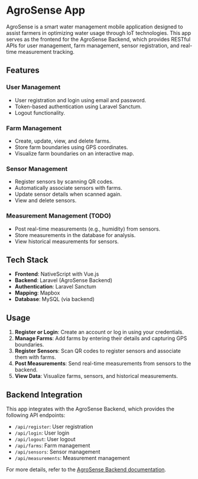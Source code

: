 # AgroSense App

AgroSense is a smart water management mobile application designed to assist farmers in optimizing water usage through IoT technologies. This app serves as the frontend for the AgroSense Backend, which provides RESTful APIs for user management, farm management, sensor registration, and real-time measurement tracking.

## Features

### User Management
- User registration and login using email and password.
- Token-based authentication using Laravel Sanctum.
- Logout functionality.

### Farm Management
- Create, update, view, and delete farms.
- Store farm boundaries using GPS coordinates.
- Visualize farm boundaries on an interactive map.

### Sensor Management
- Register sensors by scanning QR codes.
- Automatically associate sensors with farms.
- Update sensor details when scanned again.
- View and delete sensors.

### Measurement Management (TODO)
- Post real-time measurements (e.g., humidity) from sensors.
- Store measurements in the database for analysis.
- View historical measurements for sensors.

## Tech Stack

- **Frontend**: NativeScript with Vue.js
- **Backend**: Laravel (AgroSense Backend)
- **Authentication**: Laravel Sanctum
- **Mapping**: Mapbox
- **Database**: MySQL (via backend)

<!-- ## Installation

### Prerequisites
- Node.js (v16 or higher)
- NativeScript CLI
- Access to the AgroSense Backend API
- Android Studio or Xcode (for Android/iOS development)

### Steps
1. Clone the repository:
   ```bash
   git clone https://github.com/your-repo/agrosenseApp.git
   cd agrosenseApp
   ```

2. Install dependencies:
   ```bash
   npm install
   ```

3. Set up the NativeScript environment:
   Follow the [NativeScript environment setup guide](https://docs.nativescript.org/environment-setup).

4. Create a `.env` file in the root directory and configure the following:
   ```env
   VUE_APP_BASE_URL=http://your-backend-url/api
   ```

5. Run the app on an emulator or device:
   - For Android:
     ```bash
     ns run android
     ```
   - For iOS:
     ```bash
     ns run ios
     ```

6. (Optional) Build the app for production:
   - For Android:
     ```bash
     ns build android --release
     ```
   - For iOS:
     ```bash
     ns build ios --release
     ``` -->

## Usage

1. **Register or Login**: Create an account or log in using your credentials.
2. **Manage Farms**: Add farms by entering their details and capturing GPS boundaries.
3. **Register Sensors**: Scan QR codes to register sensors and associate them with farms.
4. **Post Measurements**: Send real-time measurements from sensors to the backend.
5. **View Data**: Visualize farms, sensors, and historical measurements.

## Backend Integration

This app integrates with the AgroSense Backend, which provides the following API endpoints:
- `/api/register`: User registration
- `/api/login`: User login
- `/api/logout`: User logout
- `/api/farms`: Farm management
- `/api/sensors`: Sensor management
- `/api/measurements`: Measurement management

For more details, refer to the [AgroSense Backend documentation](https://github.com/your-backend-repo).


